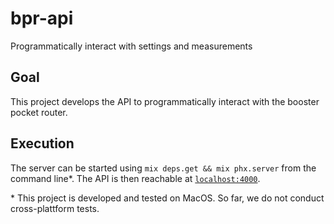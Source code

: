 # bpr-api
Programmatically interact with settings and measurements

## Goal
This project develops the API to programmatically interact with the booster pocket router. 

## Execution
The server can be started using `mix deps.get && mix phx.server` from the command line*. The API is then reachable at [`localhost:4000`](http://localhost:4000).

\* This project is developed and tested on MacOS. So far, we do not conduct cross-plattform tests.

